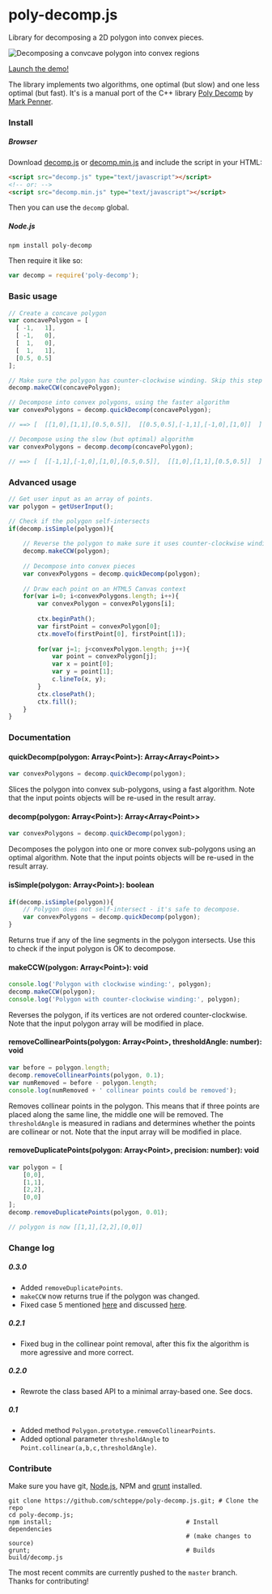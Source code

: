poly-decomp.js
==============

Library for decomposing a 2D polygon into convex pieces.

![Decomposing a convcave polygon into convex regions](https://cloud.githubusercontent.com/assets/1063152/18008563/edccfe86-6ba8-11e6-9e20-a090c1812c95.gif)

[Launch the demo!](http://schteppe.github.io/poly-decomp.js/)

The library implements two algorithms, one optimal (but slow) and one less optimal (but fast).
It's is a manual port of the C++ library [Poly Decomp](https://mpen.ca/406/bayazit) by [Mark Penner](https://mpen.ca). 

### Install
##### Browser
Download [decomp.js](build/decomp.js) or [decomp.min.js](build/decomp.min.js) and include the script in your HTML:
```html
<script src="decomp.js" type="text/javascript"></script>
<!-- or: -->
<script src="decomp.min.js" type="text/javascript"></script>
```

Then you can use the ```decomp``` global.

##### Node.js
```
npm install poly-decomp
```

Then require it like so:

```js
var decomp = require('poly-decomp');
```

### Basic usage
```js
// Create a concave polygon
var concavePolygon = [
  [ -1,   1],
  [ -1,   0],
  [  1,   0],
  [  1,   1],
  [0.5, 0.5]
];

// Make sure the polygon has counter-clockwise winding. Skip this step if you know it's already counter-clockwise.
decomp.makeCCW(concavePolygon);

// Decompose into convex polygons, using the faster algorithm
var convexPolygons = decomp.quickDecomp(concavePolygon);

// ==> [  [[1,0],[1,1],[0.5,0.5]],  [[0.5,0.5],[-1,1],[-1,0],[1,0]]  ]

// Decompose using the slow (but optimal) algorithm
var convexPolygons = decomp.decomp(concavePolygon);

// ==> [  [[-1,1],[-1,0],[1,0],[0.5,0.5]],  [[1,0],[1,1],[0.5,0.5]]  ]
```

### Advanced usage
```js
// Get user input as an array of points.
var polygon = getUserInput();

// Check if the polygon self-intersects
if(decomp.isSimple(polygon)){
    
    // Reverse the polygon to make sure it uses counter-clockwise winding
    decomp.makeCCW(polygon);
    
    // Decompose into convex pieces
    var convexPolygons = decomp.quickDecomp(polygon);
    
    // Draw each point on an HTML5 Canvas context
    for(var i=0; i<convexPolygons.length; i++){
        var convexPolygon = convexPolygons[i];
        
        ctx.beginPath();
        var firstPoint = convexPolygon[0];
        ctx.moveTo(firstPoint[0], firstPoint[1]);
        
        for(var j=1; j<convexPolygon.length; j++){
            var point = convexPolygon[j];
            var x = point[0];
            var y = point[1];
            c.lineTo(x, y);
        }
        ctx.closePath();
        ctx.fill();
    }
}
```

### Documentation

#### quickDecomp(polygon: Array&lt;Point&gt;): Array&lt;Array&lt;Point&gt;&gt;

```js
var convexPolygons = decomp.quickDecomp(polygon);
```

Slices the polygon into convex sub-polygons, using a fast algorithm. Note that the input points objects will be re-used in the result array.

#### decomp(polygon: Array&lt;Point&gt;): Array&lt;Array&lt;Point&gt;&gt;

```js
var convexPolygons = decomp.quickDecomp(polygon);
```

Decomposes the polygon into one or more convex sub-polygons using an optimal algorithm. Note that the input points objects will be re-used in the result array.

#### isSimple(polygon: Array&lt;Point&gt;): boolean

```js
if(decomp.isSimple(polygon)){
    // Polygon does not self-intersect - it's safe to decompose.
    var convexPolygons = decomp.quickDecomp(polygon);
}
```

Returns true if any of the line segments in the polygon intersects. Use this to check if the input polygon is OK to decompose.

#### makeCCW(polygon: Array&lt;Point&gt;): void

```js
console.log('Polygon with clockwise winding:', polygon);
decomp.makeCCW(polygon);
console.log('Polygon with counter-clockwise winding:', polygon);
```

Reverses the polygon, if its vertices are not ordered counter-clockwise. Note that the input polygon array will be modified in place.

#### removeCollinearPoints(polygon: Array&lt;Point&gt;, thresholdAngle: number): void

```js
var before = polygon.length;
decomp.removeCollinearPoints(polygon, 0.1);
var numRemoved = before - polygon.length;
console.log(numRemoved + ' collinear points could be removed');
```

Removes collinear points in the polygon. This means that if three points are placed along the same line, the middle one will be removed. The ```thresholdAngle``` is measured in radians and determines whether the points are collinear or not. Note that the input array will be modified in place.

#### removeDuplicatePoints(polygon: Array&lt;Point&gt;, precision: number): void

```js
var polygon = [
    [0,0],
    [1,1],
    [2,2],
    [0,0]
];
decomp.removeDuplicatePoints(polygon, 0.01);

// polygon is now [[1,1],[2,2],[0,0]]
```

### Change log
##### 0.3.0
* Added `removeDuplicatePoints`.
* `makeCCW` now returns true if the polygon was changed.
* Fixed case 5 mentioned [here](https://mpen.ca/406/bayazit) and discussed [here](https://github.com/schteppe/poly-decomp.js/issues/8).

##### 0.2.1
* Fixed bug in the collinear point removal, after this fix the algorithm is more agressive and more correct.

##### 0.2.0
* Rewrote the class based API to a minimal array-based one. See docs.

##### 0.1
* Added method ```Polygon.prototype.removeCollinearPoints```.
* Added optional parameter ```thresholdAngle``` to ```Point.collinear(a,b,c,thresholdAngle)```.

### Contribute
Make sure you have git, [Node.js](http://nodejs.org), NPM and [grunt](http://gruntjs.com/) installed.
```
git clone https://github.com/schteppe/poly-decomp.js.git; # Clone the repo
cd poly-decomp.js;
npm install;                                     # Install dependencies
                                                 # (make changes to source)
grunt;                                           # Builds build/decomp.js
```
The most recent commits are currently pushed to the ```master``` branch. Thanks for contributing!
